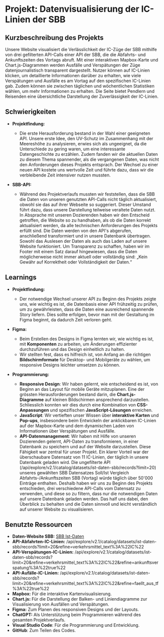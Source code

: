 # Projekt: Datenvisualisierung der IC-Linien der SBB

## Kurzbeschreibung des Projekts
Unsere Website visualisiert die Verlässlichkeit der IC-Züge der SBB mithilfe von drei gefilterten API-Calls einer API der SBB, die die Abfahrts- und Ankunftszeiten des Vortags abruft. Mit einer interaktiven Mapbox-Karte und Chart.js-Diagrammen werden Ausfälle und Verspätungen der Züge datenjournalistisch transparent dargestellt. Nutzer können auf IC-Linien klicken, um detaillierte Informationen darüber zu erhalten, wie viele Verspätungen und Ausfälle es am Vortag auf den spezifischen IC-Linien gab. Zudem können sie zwischen täglichen und wöchentlichen Statistiken wählen, um mehr Informationen zu erhalten. Die Seite bietet Pendlern und Reisenden eine übersichtliche Darstellung der Zuverlässigkeit der IC-Linien.

## Schwierigkeiten

- **Projektfindung:**
  - Die erste Herausforderung bestand in der Wahl einer geeigneten API. Unsere erste Idee, den UV-Schutz im Zusammenhang mit der Meereshöhe zu analysieren, erwies sich als ungeeignet, da die Unterschiede zu gering waren, um eine interessante Datengeschichte zu erzählen. Zudem fanden wir die aktuellen Daten zu diesem Thema spannender, als die vergangenen Daten, was nicht den Anforderungen dieses Projekts entsprach. Der Wechsel zu einer neuen API kostete uns wertvolle Zeit und führte dazu, dass wir die verbleibende Zeit intensiver nutzen mussten.

- **SBB-API:**
  - Während des Projektverlaufs mussten wir feststellen, dass die SBB die Daten von unseren genutzten API-Calls nicht täglich aktualisiert, obwohl sie das auf ihrer Webseite so suggeriert. Dieser Umstand führt dazu, dass unsere Darstellung teilweise veraltete Daten nutzt. In Absprache mit unseren Dozierenden haben wir den Entscheid getroffen, die Website so zu handhaben, als ob die Daten korrekt aktualisiert werden, da alle technischen Anforderungen des Projekts erfüllt sind. Die Daten werden von den API's abgerufen, anschließend transformiert und in unsere Datenbank übertragen. Sowohl das Auslesen der Daten als auch das Laden auf unsere Website funktioniert. Um Transparenz zu schaffen, haben wir im Footer mit einem Satz darauf hingewiesen, dass die Daten möglicherweise nicht immer aktuell oder vollständig sind: „Kein Gewähr auf Korrektheit oder Vollständigkeit der Daten.“

## Learnings

- **Projektfindung:**
  - Der notwendige Wechsel unserer API zu Beginn des Projekts zeigte uns, wie wichtig es ist, die Datenbasis einer API frühzeitig zu prüfen, um zu gewährleisten, dass die Daten eine ausreichend spannende Story liefern. Dies sollte erfolgen, bevor man mit der Gestaltung im Figma beginnt, da dadurch Zeit verloren geht.

- **Figma:**
  - Beim Erstellen des Designs in Figma lernten wir, wie wichtig es ist, mit **Komponenten** zu arbeiten, um Änderungen effizienter durchzuführen und das Design einheitlich zu halten.
  - Wir stellten fest, dass es hilfreich ist, von Anfang an die richtigen **Bildschirmformate** für Desktop- und Mobilgeräte zu wählen, um responsive Designs leichter umsetzen zu können.

- **Programmierung:**
  - **Responsive Design**: Wir haben gelernt, wie entscheidend es ist, von Beginn an das Layout für mobile Geräte mitzuplanen. Eine der grössten Herausforderungen bestand darin, die **Chart.js-Diagramme** auf kleinen Bildschirmen ansprechend darzustellen. Schliesslich konnten wir dies durch eine Kombination von **CSS-Anpassungen** und spezifischen **JavaScript-Lösungen** erreichen.
  - **JavaScript**: Wir vertieften unser Wissen über **interaktive Karten** und **Pop-ups**, insbesondere beim Entwickeln der anklickbaren IC-Linien auf der Mapbox-Karte und dem dynamischen Laden von Informationen über Verspätungen und Ausfälle.
  - **API-Datenmanagement**: Wir haben mit Hilfe von unseren Dozierenden gelernt, API-Daten zu transformieren, in einer Datenbank zu speichern und auf der Website darzustellen. Diese Fähigkeit war zentral für unser Projekt. Ein klarer Vorteil war der überschaubare Datensatz von 11 IC-Linien, der täglich in unsere Datenbank geladen wird. Die ungefilterte API (/api/explore/v2.1/catalog/datasets/ist-daten-sbb/records?limit=20) unseres gewählten SBB Datensatzes Soll/Ist Vergleich Abfahrts-/Ankunftszeiten SBB (Vortag) würde täglich über 50'000 Einträge enthalten. Deshalb haben wir uns zu Beginn des Projekts entschieden, drei verschiedene API-Calls vom Datensatz zu verwenden, und diese so zu filtern, dass nur die notwendigen Daten auf unsere Datenbank geladen werden. Das half uns dabei, den Überblick zu behalten und die Daten sinnvoll und leicht verständlich auf unserer Website zu visualisieren. 

## Benutzte Ressourcen

- **Daten-Website SBB:** [SBB Ist-Daten](https://data.sbb.ch/explore/dataset/ist-daten-sbb/information/)
- **API-Abfahrten-IC-Linien:** 
/api/explore/v2.1/catalog/datasets/ist-daten-sbb/records?limit=20&refine=verkehrsmittel_text%3A%22IC%22
- **API-Verspätungen-IC-Linien:** /api/explore/v2.1/catalog/datasets/ist-daten-sbb/records?limit=20&refine=verkehrsmittel_text%3A%22IC%22&refine=ankunftsverspatung%3A%22true%22
- **API-Aufälle-IC-Linien:** /api/explore/v2.1/catalog/datasets/ist-daten-sbb/records?limit=20&refine=verkehrsmittel_text%3A%22IC%22&refine=faellt_aus_tf%3A%22true%22
- **Mapbox:** Für die interaktive Kartenvisualisierung.
- **Chart.js:** Für die Darstellung der Balken- und Liniendiagramme zur Visualisierung von Ausfällen und Verspätungen.
- **Figma:** Zum Planen des responsiven Designs und der Layouts.
- **ChatGPT:** Als Unterstützung beim Programmieren während des gesamten Projektverlaufs.
- **Visual Studio Code**: Für die Programmierung und Entwicklung.
- **GitHub**: Zum Teilen des Codes.
